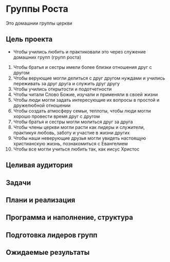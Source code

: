 # Группы Роста
Это домашнии группы церкви

## Цель проекта
* Чтобы учились любить и практиковали это через служение домашних групп (групп роста)
1. Чтобы братья и сестры имели более близки отношения друг с другом
2. Чтобы верующие могли делиться с друг другом нуждами и учились переживать за друг друга и служить друг другу
3. Чтобы учились открытости и подотчетности
4. Чтобы читали Слово Божие, изучали и применяли в своей жизни
5. Чтобы люди могли задать интересующие их вопросы в простой и дружелюбной отношении
6. Чтобы создать атмосферу семьи, теплоты, чтобы люди могли хорошо провести время друг с другом
7. Чтобы братья и сестры могли молиться друг за друга
8. Чтобы члены церкви могли расти как лидеры и служители, практикуя любовь, заботу и участие в жизни других
9. Чтобы наши неверующие друзья могли увидеть настоящую христианскую жизнь, познакомиться с Евангелием
10. Чтобы все могли учиться любить так, как иисус Христос
 
## Целивая аудитория

## Задачи

## Плани и реализация

## Программа и наполнение, структура

## Подготовка лидеров групп

## 

## Ожидаемые результаты

## 